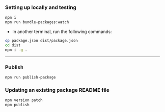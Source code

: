 ### Setting up locally and testing

```bash
npm i
npm run bundle-packages:watch
```

- In another terminal, run the following commands:

```bash
cp package.json dist/package.json
cd dist
npm i -g .
```

---

### Publish

```bash
npm run publish-package
```

### Updating an existing package README file

```bash
npm version patch
npm publish
```
